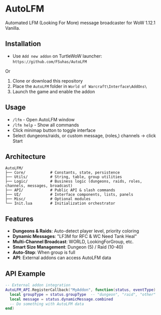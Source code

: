 # AutoLFM
Automated LFM (Looking For More) message broadcaster for WoW 1.12.1 Vanilla.

## Installation
- Use `Add new addon` on TurtleWoW launcher: `https://github.com/FSuhas/AutoLFM`

Or

1. Clone or download this repository
2. Place the `AutoLFM` folder in `World of Warcraft\Interface\AddOns\`
3. Launch the game and enable the addon

## Usage
- `/lfm` - Open AutoLFM window
- `/lfm help` - Show all commands
- Click minimap button to toggle interface
- Select dungeons/raids, or custom message, (roles,) channels → click Start

## Architecture
```
AutoLFM/
├── Core/           # Constants, state, persistence
├── Utils/          # String, table, group utilities
├── Logic/          # Business logic (dungeons, raids, roles, channels, messages, broadcast)
├── API/            # Public API & slash commands
├── UI/             # Interface components, lists, panels
├── Misc/           # Optional modules
└── Init.lua        # Initialization orchestrator
```

## Features
- **Dungeons & Raids**: Auto-detect player level, priority coloring
- **Dynamic Messages**: "LF3M for RFC & WC Need Tank Heal"
- **Multi-Channel Broadcast**: WORLD, LookingForGroup, etc.
- **Smart Size Management**: Dungeon (5) / Raid (10-40)
- **Auto-Stop**: When group is full
- **API**: External addons can access AutoLFM data

## API Example
```lua
-- External addon integration
AutoLFM_API.RegisterCallback("MyAddon", function(status, eventType)
  local groupType = status.groupType  -- "dungeon", "raid", "other"
  local message = status.dynamicMessage.combined
  -- Do something with AutoLFM data
end)
```